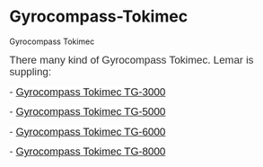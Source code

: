 # Gyrocompass-Tokimec
Gyrocompass Tokimec
<p><span style="font-size: 14.0pt; line-height: 115%; font-family: 'Helvetica','sans-serif'; color: #333333; background: white;">There many kind of Gyrocompass Tokimec. Lemar is suppling:</span></p>
<p><span style="font-size: 14.0pt; line-height: 115%; font-family: 'Helvetica','sans-serif'; color: #333333; background: white;">- <a href="http://lemarsg.com/our-products/gyro-compass/tokyo-keiki-tokimec/gyrocompass-tokimec-tg-3000">Gyrocompass Tokimec TG-3000</a></span></p>
<p><span style="font-size: 14.0pt; line-height: 115%; font-family: 'Helvetica','sans-serif'; color: #333333; background: white;">- <a href="http://lemarsg.com/our-products/gyro-compass/tokyo-keiki-tokimec/gyrocompass-tokimec-tg-5000">Gyrocompass Tokimec TG-5000</a></span></p>
<p><span style="font-size: 14.0pt; line-height: 115%; font-family: 'Helvetica','sans-serif'; color: #333333; background: white;">- <a href="http://lemarsg.com/our-products/gyro-compass/tokyo-keiki-tokimec/gyrocompass-tokimec-tg-6000">Gyrocompass Tokimec TG-6000</a></span></p>
<p><span style="font-size: 14.0pt; line-height: 115%; font-family: 'Helvetica','sans-serif'; color: #333333; background: white;">- <a href="http://lemarsg.com/our-products/gyro-compass/tokyo-keiki-tokimec/gyrocompass-tokimec-tg-8000">Gyrocompass Tokimec TG-8000</a></span></p>
